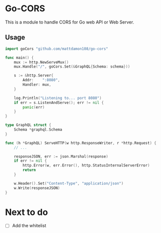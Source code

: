 # Go-CORS

This is a module to handle CORS for Go web API or Web Server.

## Usage

```go
import goCors "github.com/mattdamon108/go-cors"

func main() {
	mux := http.NewServeMux()
	mux.Handle("/", goCors.Set(&GraphQL{Schema: schema}))

	s := &http.Server{
		Addr:    ":8080",
		Handler: mux,
	}

	log.Println("Listening to... port 8080")
	if err = s.ListenAndServe(); err != nil {
		panic(err)
	}
}

type GraphQL struct {
	Schema *graphql.Schema
}

func (h *GraphQL) ServeHTTP(w http.ResponseWriter, r *http.Request) {
	// ...

	responseJSON, err := json.Marshal(response)
	if err != nil {
		http.Error(w, err.Error(), http.StatusInternalServerError)
		return
	}

	w.Header().Set("Content-Type", "application/json")
	w.Write(responseJSON)
}
```

# Next to do

- [ ] Add the whitelist
